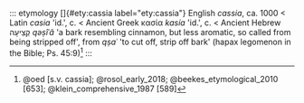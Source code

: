 ::: etymology
[]{#ety:cassia label="ety:cassia"} English *cassia*, ca. 1000 \< Latin
*casia* 'id.', c. \< Ancient Greek κασία *kasía* 'id.', c. \< Ancient
Hebrew קְצִיעָה *qəṣîʿâ* 'a bark resembling cinnamon, but less aromatic, so
called from being stripped off', from *qṣaʿ* 'to cut off, strip off
bark' (hapax legomenon in the Bible; Ps. 45:9)[^1]
:::

[^1]: @oed [s.v. cassia]; @rosol_early_2018; @beekes_etymological_2010
    [653]; @klein_comprehensive_1987 [589]
